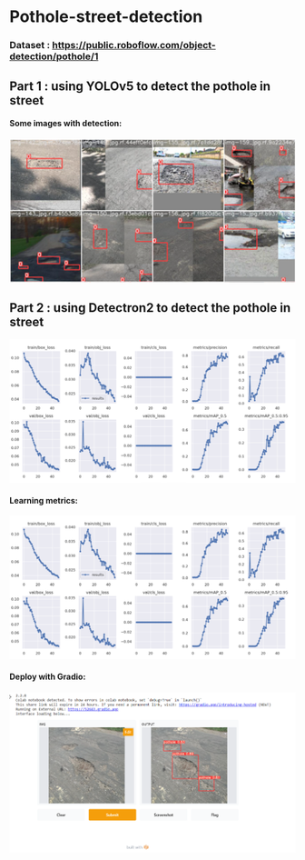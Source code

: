 # Pothole-street-detection
### Dataset : https://public.roboflow.com/object-detection/pothole/1

## Part 1 : using YOLOv5 to detect the pothole in street 

#### Some images with detection:
<img src="detection.PNG"> <br/>

## Part 2 : using Detectron2 to detect the pothole in street 
<img src="learning metrics.PNG"> <br/>

#### Learning metrics: 
<img src="learning metrics.PNG"> <br/>
#### Deploy with Gradio:
<img src="deploy gradio.PNG"> <br/>
